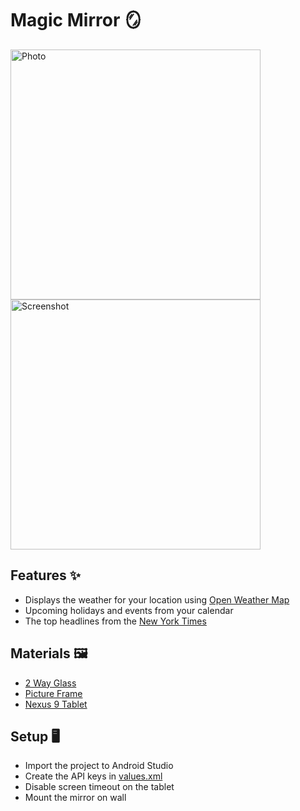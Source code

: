 # Magic Mirror 🪞

<img width="400" alt="Photo" src="https://user-images.githubusercontent.com/6628497/156099978-099f1755-90f2-4c80-a7f2-8cd2fe196e97.jpg"> <img width="400" alt="Screenshot" src="https://user-images.githubusercontent.com/6628497/156100884-ceb27970-a799-4c3b-87f9-e052d870df86.png">

## Features ✨
- Displays the weather for your location using [Open Weather Map](https://openweathermap.org/)
- Upcoming holidays and events from your calendar
- The top headlines from the [New York Times](https://www.nytimes.com/)

## Materials 🖼️
- [2 Way Glass](https://www.amazon.com/gp/product/B06Y2JMH7C)
- [Picture Frame](https://www.michaels.com/10392849.html)
- [Nexus 9 Tablet](https://www.ebay.com/sch/i.html?_nkw=nexus+9)

## Setup 🖥️
- Import the project to Android Studio
- Create the API keys in [values.xml](https://github.com/TylerCarberry/MagicMirror/blob/master/app/src/main/res/values/keys.xml)
- Disable screen timeout on the tablet
- Mount the mirror on wall
